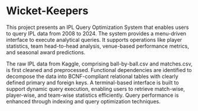 # Wicket-Keepers
This project presents an IPL Query Optimization System that enables users to query IPL data from 2008 to 2024. The system provides a menu-driven interface to execute analytical queries. It supports operations like player statistics, team head-to-head analysis, venue-based performance metrics, and seasonal award predictions. 

The raw IPL data from Kaggle, comprising ball-by-ball.csv and matches.csv, is first cleaned and
preprocessed. Functional dependencies are identified to decompose the data into BCNF-compliant relational
tables with clearly defined primary and foreign keys. A terminal-based interface is built to support dynamic
query execution, enabling users to retrieve match-wise, player-wise, and team-wise statistics efficiently.
Query performance is enhanced through indexing and query optimization techniques.
